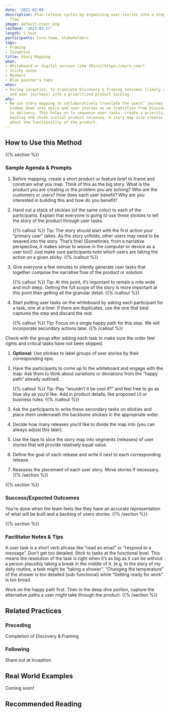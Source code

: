 ```yaml
---
date: '2021-02-09'
description: Plan release cycles by organizing user stories into a step-by-step segmented
  flow
image: default-cover.png
lastmod: '2021-03-17'
length: 1 hour
participants: Core team, stakeholders
tags:
- Framing
- Inception
title: Story Mapping
what:
- Whiteboard or digital version like [Miro](https://miro.com/)
- Sticky notes
- Markers
- Blue painter's tape
when:
- During inception, to translate Discovery & Framing outcomes (likely a product prototype
  and user journeys) into a prioritized product backlog.
why:
- We use story mapping to collaboratively translate the users’ journey into tasks,
  broken down into epics and user stories as we transition from Discovery & Framing
  to delivery. This helps us to sequence user tasks, create a prioritized product
  backlog and chunk initial product releases. A story map also creates shared understanding
  about the functionality of the product.
---
```


## How to Use this Method

{{% section %}}
### Sample Agenda & Prompts
1. Before mapping, create a short product or feature brief to frame and constrain what you map. Think of this as the big story. What is the product you are creating or the problem you are solving? Who are the customers or users? How does each user benefit? Why are you interested in building this and how do you benefit?

1. Hand out a stack of stickies (of the same color) to each of the participants. Explain that everyone is going to use these stickies to tell the story of the product through user tasks.

   {{% callout %}}
   Tip: The story should start with the first action your “primary user” takes. As the story unfolds, other users may need to be weaved into the story. That’s fine! (Sometimes, from a narrative perspective, it makes sense to weave in the computer or device as a user too!) Just make sure participants note which users are taking the action on a given sticky.
   {{% /callout %}}
1. Give everyone a few minutes to silently generate user tasks that together compose the narrative flow of the product or solution.

   {{% callout %}}
   Tip: At this point, it’s important to remain a mile wide and inch deep. Getting the full scope of the story is more important at this point than getting all the granular detail.
   {{% /callout %}}
1. Start putting user tasks on the whiteboard by asking each participant for a task, one at a time. If there are duplicates, use the one that best captures the step and discard the rest.

   {{% callout %}}
   Tip: Focus on a single happy path for this step. We will incorporate secondary actions later.
   {{% /callout %}}

Check with the group after adding each task to make sure the order feel rights and critical tasks have not been skipped.
1. **Optional:** Use stickies to label groups of user stories by their corresponding epic.

1. Have the participants to come up to the whiteboard and engage with the map. Ask them to think about variations or deviations from the “happy path” already outlined.

   {{% callout %}}
   Tip: Play “wouldn’t it be cool if?” and feel free to go as blue sky as you’d like. Add in product details, like proposed UI or business rules.
   {{% /callout %}}
1. Ask the participants to write these secondary tasks on stickies and place them underneath the backbone stickies in the appropriate order.

1. Decide how many releases you’d like to divide the map into (you can always adjust this later).

1. Use the tape to slice the story map into segments (releases) of user stories that will provide relatively equal value.

1. Define the goal of each release and write it next to each corresponding release.

1. Reassess the placement of each user story. Move stories if necessary.
{{% /section %}}

{{% section %}}
### Success/Expected Outcomes
You’re done when the team feels like they have an accurate representation of what will be built and a backlog of users stories.
{{% /section %}}

{{% section %}}
### Facilitator Notes & Tips

A user task is a short verb phrase like “read an email” or “respond to a message”. Don’t get too detailed. Stick to tasks at the functional level. This means the resolution of the task is right when it’s as big as it can be without a person plausibly taking a break in the middle of it. (e.g. In the story of my daily routine, a task might be “taking a shower”. “Changing the temperature” of the shower is too detailed (sub-functional) while “Getting ready for work” is too broad.
 
Work on the happy path first. Then in the deep dive portion, capture the alternative paths a user might take through the product.
{{% /section %}}

## Related Practices

### Preceding

Completion of Discovery & Framing

### Following

Share out at Inception

## Real World Examples
Coming soon! 

## Recommended Reading